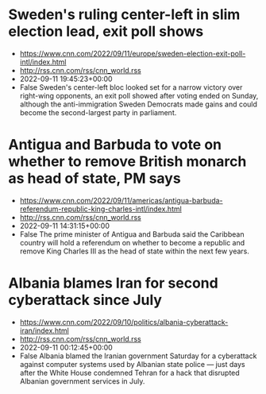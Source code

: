 # Sweden's ruling center-left in slim election lead, exit poll shows
 - https://www.cnn.com/2022/09/11/europe/sweden-election-exit-poll-intl/index.html
 - http://rss.cnn.com/rss/cnn_world.rss
 - 2022-09-11 19:45:23+00:00
 - False
Sweden's center-left bloc looked set for a narrow victory over right-wing opponents, an exit poll showed after voting ended on Sunday, although the anti-immigration Sweden Democrats made gains and could become the second-largest party in parliament.

# Antigua and Barbuda to vote on whether to remove British monarch as head of state, PM says
 - https://www.cnn.com/2022/09/11/americas/antigua-barbuda-referendum-republic-king-charles-intl/index.html
 - http://rss.cnn.com/rss/cnn_world.rss
 - 2022-09-11 14:31:15+00:00
 - False
The prime minister of Antigua and Barbuda said the Caribbean country will hold a referendum on whether to become a republic and remove King Charles III as the head of state within the next few years.

# Albania blames Iran for second cyberattack since July
 - https://www.cnn.com/2022/09/10/politics/albania-cyberattack-iran/index.html
 - http://rss.cnn.com/rss/cnn_world.rss
 - 2022-09-11 00:12:45+00:00
 - False
Albania blamed the Iranian government Saturday for a cyberattack against computer systems used by Albanian state police — just days after the White House condemned Tehran for a hack that disrupted Albanian government services in July.

